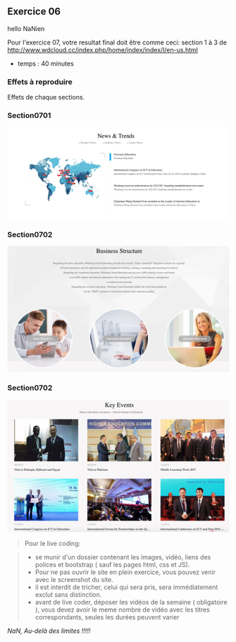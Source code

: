 ## Exercice 06


hello NaNien

Pour l'exercice 07, votre resultat final doit être comme ceci: section 1 à 3 de http://www.wdcloud.cc/index.php/home/index/index/l/en-us.html
- temps : 40 minutes

### Effets à reproduire
Effets de chaque sections.



### Section0701
![Section_01](https://github.com/keffadi/exercices/blob/master/img/section0701.jpg)

### Section0702
![Section_02](https://github.com/keffadi/exercices/blob/master/img/section0702.jpg)

### Section0702
![Section_02](https://github.com/keffadi/exercices/blob/master/img/section0703.jpg)


> Pour le live coding:

> * se munir d'un dossier contenant les images, vidéo, liens des polices et bootstrap ( sauf les pages html, css et JS).
> * Pour ne pas ouvrir le site en plein exercice, vous pouvez venir avec le screenshot du site.
> * il est interdit de tricher, celui qui sera pris, sera immédiatement exclut sans distinction.
> * avant de live coder, déposer les vidéos de la semaine ( obligatoire ), vous devez avoir le meme nombre de vidéo avec les titres correspondants, seules les durées peuvent varier


*NaN, Au-delà des limites !!!!!*
